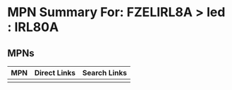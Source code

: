



# MPN Summary For: FZELIRL8A > led : IRL80A

## MPNs
  

|MPN|Direct Links|Search Links|
| :--- | :--- | :--- |
||||

